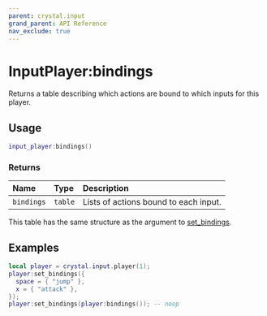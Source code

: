 ```yaml
---
parent: crystal.input
grand_parent: API Reference
nav_exclude: true
---
```


# InputPlayer:bindings

Returns a table describing which actions are bound to which inputs for this player.

## Usage

```lua
input_player:bindings()
```

### Returns

| Name       | Type    | Description                           |
| :--------- | :------ | :------------------------------------ |
| `bindings` | `table` | Lists of actions bound to each input. |

This table has the same structure as the argument to [set_bindings](input_player_set_bindings).

## Examples

```lua
local player = crystal.input.player(1);
player:set_bindings({
  space = { "jump" },
  x = { "attack" },
});
player:set_bindings(player:bindings()); -- noop
```
